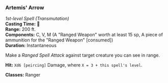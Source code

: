 ### Artemis' Arrow
*1st-level Spell (Transmutation)*  
**Casting Time:** 🔷  
**Range:** 200 ft.  
**Components:** C, V, M (A "Ranged Weapon" worth at least 15 sp, A piece of ammunition for the "Ranged Weapon" \[consumed\])  
**Duration:** Instantaneous  

Make a *Ranged Spell Attack* against target creature you can see in range.

**Hit:** `Xd6 [peircing]` Damage, where `X = 3 + this spell's level`.

**Classes:** Ranger
